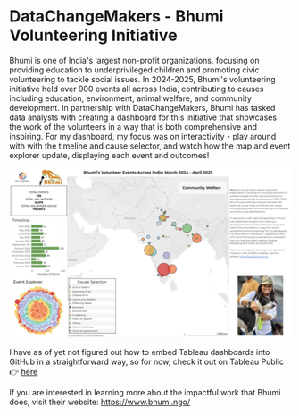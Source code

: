 # DataChangeMakers - Bhumi Volunteering Initiative

Bhumi is one of India's largest non-profit organizations, focusing on providing education to underprivileged children and promoting civic volunteering to tackle social issues. In 2024-2025, Bhumi's volunteering initiative held over 900 events all across India, contributing to causes including education, environment, animal welfare, and community development. In partnership with DataChangeMakers, Bhumi has tasked data analysts with creating a dashboard for this initiative that showcases the work of the volunteers in a way that is both comprehensive and inspiring. For my dashboard, my focus was on interactivity - play around with with the timeline and cause selector, and watch how the map and event explorer update, displaying each event and outcomes!

[![Dashboard](Dashboard.png)](https://public.tableau.com/app/profile/tom.ragus/viz/BhumiVolunteeringInitiative/BhumiDashboard#1)

I have as of yet not figured out how to embed Tableau dashboards into GitHub in a straightforward way, so for now, check it out on Tableau Public 👉 [here](https://public.tableau.com/app/profile/tom.ragus/viz/BhumiVolunteeringInitiative/BhumiDashboard#1)

If you are interested in learning more about the impactful work that Bhumi does, visit their website: https://www.bhumi.ngo/
